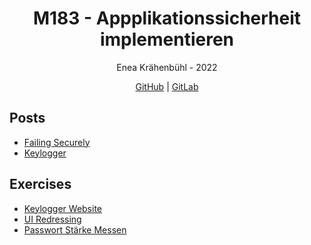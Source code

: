 <h1 align="center">M183 - Appplikationssicherheit implementieren</h1>
<p align="center">
	Enea Krähenbühl - 2022
</p>
<p align="center">
  <a href="https://github.com/3n3a-school/m183">GitHub</a> | <a href="https://gitlab.com/3n3a/m183">GitLab</a>
</p>

## Posts

* [Failing Securely](./posts/fail-securely.md)
* [Keylogger](./posts/keylogger.md)

## Exercises

* [Keylogger Website](./exercises/a01)
* [UI Redressing](./exercises/a02)
* [Passwort Stärke Messen](./exercises/a03)
